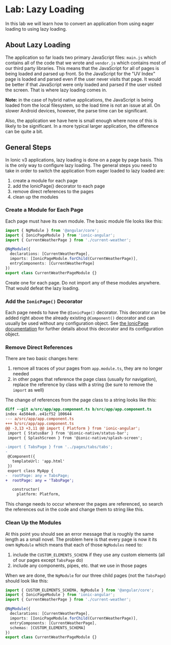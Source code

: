 # Lab: Lazy Loading

In this lab we will learn how to convert an application from using eager loading to using lazy loading.

## About Lazy Loading

The application so far loads two primary JavaScript files: `main.js` which contains all of the code that we wrote and `vendor.js` which contains most of our third party libraries. This means that the JavaScript for all of pages is being loaded and parsed up front. So the JavaScript for the "UV Index" page is loaded and parsed even if the user never visits that page. It would be better if that JavaScript were only loaded and parsed if the user visited the screen. That is where lazy loading comes in.

**Note:** in the case of hybrid native applications, the JavaScript is being loaded from the local filesystem, so the load time is not an issue at all. On slower Android devices, however, the parse time can be significant.

Also, the application we have here is small enough where none of this is likely to be significant. In a more typical larger application, the difference can be quite a bit.

## General Steps

In Ionic v3 applications, lazy loading is done on a page by page basis. This is the only way to configure lazy loading. The general steps you need to take in order to switch the application from eager loaded to lazy loaded are:

1. create a module for each page
1. add the IonicPage() decorator to each page
1. remove direct references to the pages
1. clean up the modules

### Create a Module for Each Page

Each page must have its own module. The basic module file looks like this:

```TypeScript
import { NgModule } from '@angular/core';
import { IonicPageModule } from 'ionic-angular';
import { CurrentWeatherPage } from './current-weather';

@NgModule({
  declarations: [CurrentWeatherPage],
  imports: [IonicPageModule.forChild(CurrentWeatherPage)],
  entryComponents: [CurrentWeatherPage]
})
export class CurrentWeatherPageModule {}
```

Create one for each page. Do not import any of these modules anywhere. That would defeat the lazy loading.


### Add the `IonicPage()` Decorator

Each page needs to have the `@IonicPage()` decorator. This decorator can be added right above the already existing `@Component()` decorator and can usually be used without any configuration object. See <a href="https://ionicframework.com/docs/api/navigation/IonicPage/" target="_blank">the IonicPage documentation</a> for further details about this decorator and its configuration object.


### Remove Direct References

There are two basic changes here:

1. remove all traces of your pages from `app.module.ts`, they are no longer needed
1. in other pages that reference the page class (usually for navigation), replace the reference by class with a string (be sure to remove the `import` as well)

The change of references from the page class to a string looks like this:

```diff
diff --git a/src/app/app.component.ts b/src/app/app.component.ts
index 4a504e0..e41cf52 100644
--- a/src/app/app.component.ts
+++ b/src/app/app.component.ts
@@ -3,13 +3,11 @@ import { Platform } from 'ionic-angular';
 import { StatusBar } from '@ionic-native/status-bar';
 import { SplashScreen } from '@ionic-native/splash-screen';

-import { TabsPage } from '../pages/tabs/tabs';
-
 @Component({
   templateUrl: 'app.html'
 })
 export class MyApp {
-  rootPage: any = TabsPage;
+  rootPage: any = 'TabsPage';

   constructor(
     platform: Platform,
```

This change needs to occur wherever the pages are referenced, so search the references out in the code and change them to string like this.

### Clean Up the Modules

At this point you should see an error message that is roughly the same length as a small novel. The problem here is that every page is now it its own `NgModule` which means that each of those `NgModules` need to:

1. include the `CUSTOM_ELEMENTS_SCHEMA` if they use any custom elements (all of our pages except `TabsPage` do)
1. include any components, pipes, etc. that we use in those pages

When we are done, the `NgModule` for our three child pages (not the `TabsPage`) should look like this:

```TypeScript
import { CUSTOM_ELEMENTS_SCHEMA, NgModule } from '@angular/core';
import { IonicPageModule } from 'ionic-angular';
import { CurrentWeatherPage } from './current-weather';

@NgModule({
  declarations: [CurrentWeatherPage],
  imports: [IonicPageModule.forChild(CurrentWeatherPage)],
  entryComponents: [CurrentWeatherPage],
  schemas: [CUSTOM_ELEMENTS_SCHEMA]
})
export class CurrentWeatherPageModule {}
```